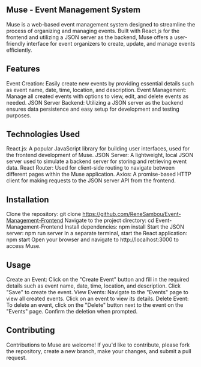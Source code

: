 ## Muse - Event Management System
Muse is a web-based event management system designed to streamline the process of organizing and managing events. Built with React.js for the frontend and utilizing a JSON server as the backend, Muse offers a user-friendly interface for event organizers to create, update, and manage events efficiently.

## Features
Event Creation: Easily create new events by providing essential details such as event name, date, time, location, and description.
Event Management: Manage all created events with options to view, edit, and delete events as needed.
JSON Server Backend: Utilizing a JSON server as the backend ensures data persistence and easy setup for development and testing purposes.

## Technologies Used
React.js: A popular JavaScript library for building user interfaces, used for the frontend development of Muse.
JSON Server: A lightweight, local JSON server used to simulate a backend server for storing and retrieving event data.
React Router: Used for client-side routing to navigate between different pages within the Muse application.
Axios: A promise-based HTTP client for making requests to the JSON server API from the frontend.
## Installation
Clone the repository: git clone https://github.com/ReneSambou/Event-Management-Frontend
Navigate to the project directory: cd Event-Management-Frontend
Install dependencies: npm install
Start the JSON server: npm run server
In a separate terminal, start the React application: npm start
Open your browser and navigate to http://localhost:3000 to access Muse.
## Usage
Create an Event: Click on the "Create Event" button and fill in the required details such as event name, date, time, location, and description. Click "Save" to create the event.
View Events: Navigate to the "Events" page to view all created events. Click on an event to view its details.
Delete Event: To delete an event, click on the "Delete" button next to the event on the "Events" page. Confirm the deletion when prompted.
## Contributing
Contributions to Muse are welcome! If you'd like to contribute, please fork the repository, create a new branch, make your changes, and submit a pull request.




